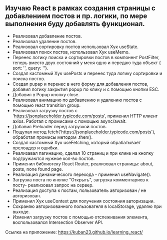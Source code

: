 ## Изучаю React в рамках создания страницы с добавлением постов и пр. логики, по мере выполнения буду добавлять функционал.

* Реализовал добавление постов.
* Реализовал удаление постов.
* Реализовал сортировку постов использовал Хук useState.
* Реализовал поиск постов, использовал Хук useMemo.
* Перенес логику поиска и сортировки постов в компонент PostFilter, теперь вместо двух состояний у меня одно и передаю туда объект { sort: '', query: ''}.
* Создал кастомный Хук usePosts и перенес туда логику сортировки и поиска постов.
* Создал pupap и перенес в него форму для добавления постов, добавил логику закрытия popup по клику и с помощью кнопки ESC.
* Добавил в Popup кнопку close.
* Реализовал анимацию по добавлению и удалению постов с помощью react transition group.
* Реализовал загрузку постов с 'https://jsonplaceholder.typicode.com/posts', применил HTTP клиент axios. Работал с промисами с помощью async/await.
* Добавил Preloader перед загрузкой постов.
* Пощупал метод fetch('https://jsonplaceholder.typicode.com/posts'), обработал промисы методом .then().
* Создал кастомный Хук useFetching, который обрабатывает прелоадер и ошибки.
* Реализавал пагинацию, сделал 10 страниц и при клике на кнопку подгружаются нужное кол-во постов. 
* Применил библиотеку React Router, реализовал страницы: about, posts, none found page. 
* Реализация динамического перехода - применил useNavigate().
* Загрузка поста по кнопке "Открыть", загрузка комментариев к посту- реализовал запрос на сервер.
* Реализация доступа к постам, пользователь авторизован / не авторизован.
* Применил Хук useContext для получения состояния авторизации.
* Сохраняю авторизованного пользователя в localStorage, удаляю при выходе.
* Изменил загрузку постов с помощью отслеживания элемента, воспользовался Intersection Observer API.


Ссылка на приложение: https://kuban23.github.io/learning_react/